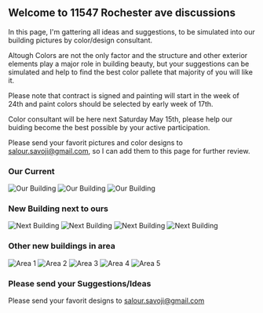 ## Welcome to 11547 Rochester ave discussions

In this page, I'm gattering all ideas and suggestions, to be simulated into our building pictures by color/design consultant.

Altough Colors are not the only factor and the structure and other exterior elements play a major role in building beauty, but your suggestions can be simulated and help to find the best color pallete that majority of you will like it.

Please note that contract is signed and painting will start in the week of 24th and paint colors should be selected by early week of 17th.

Color consultant will be here next Saturday May 15th, please help our buiding become the best possible by your active participation.

Please send your favorit pictures and color designs to salour.savoji@gmail.com, so I can add them to this page for further review.

### Our Current 

![Our Building](https://salour.github.io/11547Rochester/Buildings/Current1.jpg)
![Our Building](https://salour.github.io/11547Rochester/Buildings/Current2.jpg)
![Our Building](https://salour.github.io/11547Rochester/Buildings/Current3.jpg)

### New Building next to ours 

![Next Building](https://salour.github.io/11547Rochester/Buildings/NextToUs2.jpg)
![Next Building](https://salour.github.io/11547Rochester/Buildings/NextToUs3.jpg)
![Next Building](https://salour.github.io/11547Rochester/Buildings/NextToUs4.jpg)
![Next Building](https://salour.github.io/11547Rochester/Buildings/NextToUs5.jpg)

### Other new buildings in area

![Area 1](https://salour.github.io/11547Rochester/Buildings/B1.jpg)
![Area 2](https://salour.github.io/11547Rochester/Buildings/C1.jpg)
![Area 3](https://salour.github.io/11547Rochester/Buildings/D1.jpg)
![Area 4](https://salour.github.io/11547Rochester/Buildings/E2.jpg)
![Area 5](https://salour.github.io/11547Rochester/Buildings/F2.jpg)

### Please send your Suggestions/Ideas

Please send your favorit designs to salour.savoji@gmail.com

